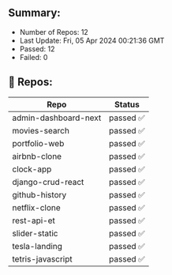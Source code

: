 ## Summary:
<p><ul>
            <li><span>Number of Repos: 12</span></li>
            <li><span>Last Update: Fri, 05 Apr 2024 00:21:36 GMT</span></li>
            <li><span>Passed: 12</span></li>
            <li><span>Failed: 0</span></li>
          </ul></p>
  

## 📝 Repos:
<table>
            <thead>
              <tr>
                <th>Repo</th>
                <th>Status</th>
              </tr>
            </thead>
            <tbody>
              <tr>
                                  <td>admin-dashboard-next</td>
                                  <td>passed ✅</td>
                                </tr><tr>
                                  <td>movies-search</td>
                                  <td>passed ✅</td>
                                </tr><tr>
                                  <td>portfolio-web</td>
                                  <td>passed ✅</td>
                                </tr><tr>
                                  <td>airbnb-clone</td>
                                  <td>passed ✅</td>
                                </tr><tr>
                                  <td>clock-app</td>
                                  <td>passed ✅</td>
                                </tr><tr>
                                  <td>django-crud-react</td>
                                  <td>passed ✅</td>
                                </tr><tr>
                                  <td>github-history</td>
                                  <td>passed ✅</td>
                                </tr><tr>
                                  <td>netflix-clone</td>
                                  <td>passed ✅</td>
                                </tr><tr>
                                  <td>rest-api-et</td>
                                  <td>passed ✅</td>
                                </tr><tr>
                                  <td>slider-static</td>
                                  <td>passed ✅</td>
                                </tr><tr>
                                  <td>tesla-landing</td>
                                  <td>passed ✅</td>
                                </tr><tr>
                                  <td>tetris-javascript</td>
                                  <td>passed ✅</td>
                                </tr>
            </tbody>
          </table>
  